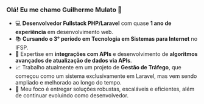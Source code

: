 ### Olá! Eu me chamo Guilherme Mulato 🚀

- 💻 **Desenvolvedor Fullstack PHP/Laravel** com quase **1 ano de experiência** em desenvolvimento web.
- 📚 **Cursando o 3° período em Tecnologia em Sistemas para Internet** no IFSP.
- 🔗 Expertise em **integrações com APIs** e desenvolvimento de **algoritmos avançados de atualização de dados via APIs**.
- 📈 Trabalho atualmente em um projeto de **Gestão de Tráfego**, que começou como um sistema exclusivamente em Laravel, mas vem sendo ampliado e melhorado ao longo do tempo.
- 🎯 Meu foco é entregar soluções robustas, escaláveis e eficientes, além de continuar evoluindo como desenvolvedor.
